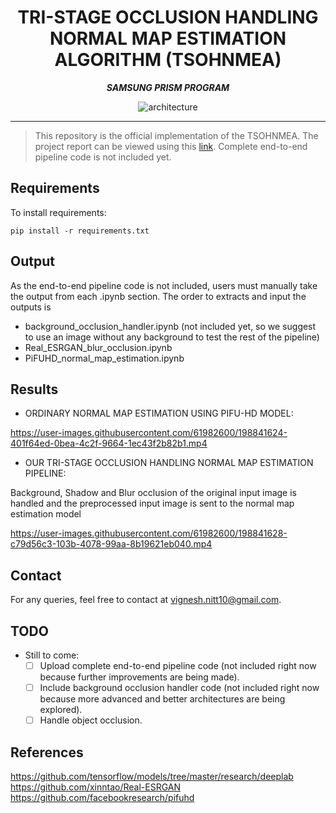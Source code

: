 <div align="center">

# TRI-STAGE OCCLUSION HANDLING NORMAL MAP ESTIMATION ALGORITHM (TSOHNMEA)

**_SAMSUNG PRISM PROGRAM_**

![architecture](https://user-images.githubusercontent.com/61982600/198841785-56d72a24-a215-488f-b208-017add1480dd.PNG)

</div>

---

> This repository is the official implementation of the TSOHNMEA. The project report can be viewed using this [link](https://drive.google.com/file/d/1FKWe7SpYEyDQn0eXGucMvCyW7rve7kDI/view?usp=share_link). Complete end-to-end pipeline code is not included yet.

## Requirements

To install requirements:

```setup
pip install -r requirements.txt
```
## Output

As the end-to-end pipeline code is not included, users must manually take the output from each .ipynb section. The order to extracts and input the outputs is  
* background_occlusion_handler.ipynb (not included yet, so we suggest to use an image without any background to test the rest of the pipeline)
* Real_ESRGAN_blur_occlusion.ipynb 
* PiFUHD_normal_map_estimation.ipynb

## Results

* ORDINARY NORMAL MAP ESTIMATION USING PIFU-HD MODEL:

https://user-images.githubusercontent.com/61982600/198841624-401f64ed-0bea-4c2f-9664-1ec43f2b82b1.mp4

* OUR TRI-STAGE OCCLUSION HANDLING NORMAL MAP ESTIMATION PIPELINE:

Background, Shadow and Blur occlusion of the original input image is handled and the
preprocessed input image is sent to the normal map estimation model

https://user-images.githubusercontent.com/61982600/198841628-c79d56c3-103b-4078-99aa-8b19621eb040.mp4


## Contact
For any queries, feel free to contact at vignesh.nitt10@gmail.com.

## TODO

- Still to come:
  * [ ] Upload complete end-to-end pipeline code (not included right now because further improvements are being made).
  * [ ] Include background occlusion handler code (not included right now because more advanced and better architectures are being explored).
  * [ ] Handle object occlusion.

## References

https://github.com/tensorflow/models/tree/master/research/deeplab \
https://github.com/xinntao/Real-ESRGAN \
https://github.com/facebookresearch/pifuhd 
